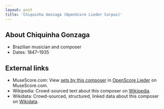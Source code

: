 ```yaml
---
layout: post
title: 'Chiquinha Gonzaga (OpenScore Lieder Corpus)'
---
```


## About Chiquinha Gonzaga

- Brazilian musician and composer
- Dates: 1847–1935

## External links

- MuseScore.com: View [sets by this composer] in [OpenScore Lieder] on MuseScore.com.
- Wikipedia: Crowd-sourced text about this composer on [Wikipedia].
- Wikidata: Crowd-sourced, structured, linked data about this composer on [Wikidata].

[Wikipedia]: https://en.wikipedia.org/wiki/Chiquinha_Gonzaga
[Wikidata]: https://www.wikidata.org/wiki/Q465902
[sets by this composer]: https://musescore.com/openscore-lieder-corpus/sets?order=title&text=Gonzaga,+Chiquinha
[OpenScore Lieder]: https://musescore.com/openscore-lieder-corpus

